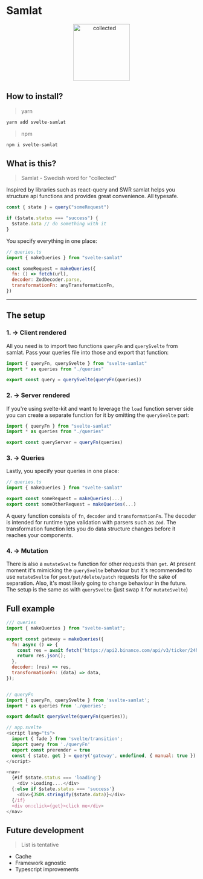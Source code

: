 # **Samlat**

<p align="center">
  <img width="150" alt="collected" src="https://github.com/lichstam/svelte-samlat/blob/main/assets/data-collection.png">
</p>

## **How to install?**

> yarn

```javascript
yarn add svelte-samlat
```

> npm

```javascript
npm i svelte-samlat
```

## **What is this?**

> Samlat - Swedish word for "collected"

Inspired by libraries such as react-query and SWR samlat helps you structure api functions and provides great convenience. All typesafe.

```javascript
const { state } = query("someRequest")

if ($state.status === "success") {
  $state.data // do something with it
}
```

You specify everything in one place:

```javascript
// queries.ts
import { makeQueries } from "svelte-samlat"

const someRequest = makeQueries({
  fn: () => fetch(url),
  decoder: ZodDecoder.parse,
  transformationFn: anyTransformationFn,
})
```

---

## **The setup**

### 1. → **Client rendered**

All you need is to import two functions `queryFn` and `querySvelte` from samlat. Pass your queries file into those and export that function:

```javascript
import { queryFn, querySvelte } from "svelte-samlat"
import * as queries from "./queries"

export const query = querySvelte(queryFn(queries))
```

### 2. → **Server rendered**

If you're using svelte-kit and want to leverage the `load` function server side you can create a separate function for it by omitting the `querySvelte` part:

```javascript
import { queryFn } from "svelte-samlat"
import * as queries from "./queries"

export const queryServer = queryFn(queries)
```

### 3. → **Queries**

Lastly, you specify your queries in one place:

```javascript
// queries.ts
import { makeQueries } from "svelte-samlat"

export const someRequest = makeQueries(...)
export const someOtherRequest = makeQueries(...)
```

A query function consists of `fn`, `decoder` and `transformationFn`. The decoder is intended for runtime type validation with parsers such as `Zod`. The transformation function lets you do data structure changes before it reaches your components.

### 4. → **Mutation**

There is also a `mutateSvelte` function for other requests than `get`. At present moment it's mimicking the `querySvelte` behaviour but it's recommended to use `mutateSvelte` for `post/put/delete/patch` requests for the sake of separation. Also, it's most likely going to change behaviour in the future. The setup is the same as with `querySvelte` (just swap it for `mutateSvelte`)

## **Full example**

```javascript
/// queries
import { makeQueries } from "svelte-samlat";

export const gateway = makeQueries({
  fn: async () => {
    const res = await fetch("https://api2.binance.com/api/v3/ticker/24hr");
    return res.json();
  },
  decoder: (res) => res,
  transformationFn: (data) => data,
});


// queryFn
import { queryFn, querySvelte } from 'svelte-samlat';
import * as queries from './queries';

export default querySvelte(queryFn(queries));

// app.svelte
<script lang="ts">
  import { fade } from 'svelte/transition';
  import query from './queryFn'
  export const prerender = true
  const { state, get } = query('gateway', undefined, { manual: true })
</script>

<nav>
  {#if $state.status === 'loading'}
    <div >Loading....</div>
  {:else if $state.status === 'success'}
    <div>{JSON.stringify($state.data)}</div>
  {/if}
  <div on:click={get}>click me</div>
</nav>
```

## **Future development**

> List is tentative

- Cache
- Framework agnostic
- Typescript improvements
